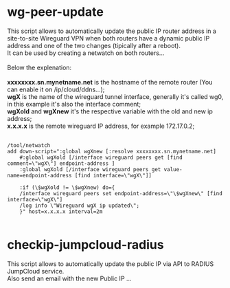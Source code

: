# wg-peer-update

This script allows to automatically update the public IP router address in a site-to-site Wireguard VPN when both routers have a dynamic public IP address and one of the two changes (tipically after a reboot).<br/>
It can be used by creating a netwatch on both routers...<br/>
<br/>
Below the explenation:<br/>
<br/>
<b>xxxxxxxx.sn.mynetname.net</b> is the hostname of the remote router (You can enable it on /ip/cloud/ddns...);<br/>
<b>wgX</b> is the name of the wireguard tunnel interface, generally it's called wg0, in this example it's also the interface comment;<br/>
<b>wgXold</b> and <b>wgXnew</b> it's the respective variable with the old and new ip address;<br/>
<b>x.x.x.x</b> is the remote wireguard IP address, for example 172.17.0.2;<br/>

<pre>
  <code>
/tool/netwatch
add down-script=":global wgXnew [:resolve xxxxxxxx.sn.mynetname.net]
    #:global wgXold [/interface wireguard peers get [find comment=\"wgX\"] endpoint-address ]
    :global wgXold [/interface wireguard peers get value-name=endpoint-address [find interface=\"wgX\"]]
    
    :if (\$wgXold != \$wgXnew) do={
    /interface wireguard peers set endpoint-address=\"\$wgXnew\" [find interface=\"wgX\"]
    /log info \"Wireguard wgX ip updated\";
    }" host=x.x.x.x interval=2m
  </code>
</pre>



# checkip-jumpcloud-radius

This script allows to automatically update the public IP via API to RADIUS JumpCloud service.<br/>
Also send an email with the new Public IP ... 
